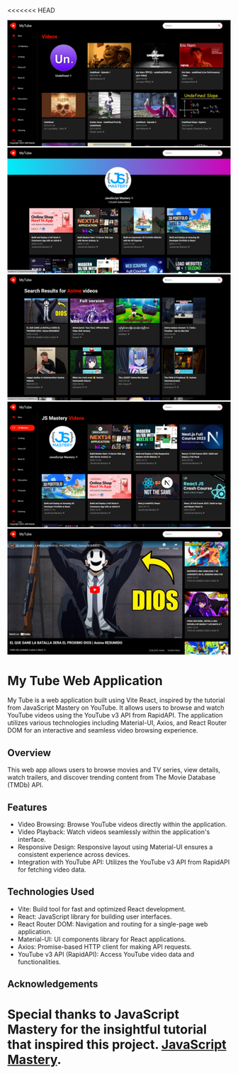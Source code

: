 <<<<<<< HEAD

![MyTube Home  Screenshot](./src/assets/home.jpg.png)
![MyTube Channel  Screenshot](./src/assets/channel.jpg.png)
![MyTube Search Screenshot](./src/assets/search.jpg.png)
![MyTube Tag Screenshot](./src/assets/tag.jpg.png)
![MyTube Video Screenshot](./src/assets/video.jpg.png)

# My Tube Web Application

My Tube is a web application built using Vite React, inspired by the tutorial from JavaScript Mastery on YouTube. It allows users to browse and watch YouTube videos using the YouTube v3 API from RapidAPI. The application utilizes various technologies including Material-UI, Axios, and React Router DOM for an interactive and seamless video browsing experience.

## Overview

This web app allows users to browse movies and TV series, view details, watch trailers, and discover trending content from The Movie Database (TMDb) API.

## Features

- Video Browsing: Browse YouTube videos directly within the application.
- Video Playback: Watch videos seamlessly within the application's interface.
- Responsive Design: Responsive layout using Material-UI ensures a consistent experience across devices.
- Integration with YouTube API: Utilizes the YouTube v3 API from RapidAPI for fetching video data.

## Technologies Used

- Vite: Build tool for fast and optimized React development.
- React: JavaScript library for building user interfaces.
- React Router DOM: Navigation and routing for a single-page web application.
- Material-UI: UI components library for React applications.
- Axios: Promise-based HTTP client for making API requests.
- YouTube v3 API (RapidAPI): Access YouTube video data and functionalities.

## Acknowledgements

# Special thanks to JavaScript Mastery for the insightful tutorial that inspired this project. [JavaScript Mastery](https://youtu.be/FHTbsZEJspU?si=egGLAFG6JiwIF_Vw).


